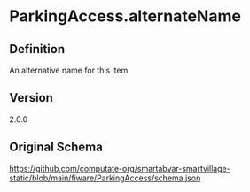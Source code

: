 # ParkingAccess.alternateName

## Definition
An alternative name for this item

## Version
2.0.0

## Original Schema
https://github.com/computate-org/smartabyar-smartvillage-static/blob/main/fiware/ParkingAccess/schema.json
